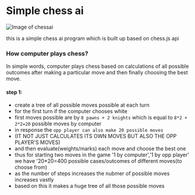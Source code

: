 
# Simple chess ai

![Image of chessai](https://drive.google.com/uc?id=19zoO9s76ifxuY78ABn_kZyNIAHUk-WI7)

this is a simple chess ai program which is built up based on chess.js api

### How computer plays chess?

In simple words, computer plays chess based on calculations of all possible outcomes after making a particular move and then finally choosing the best move.

#### step 1:

* create a tree of all possible moves possible at each turn
* for the first turn if the computer chooses white
* first moves possible are by `8 pawns + 2 knights` which is equal to	`8*2 + 2*2=20` possible moves by computer
* in response the `opp player can also make 20 possible moves`
* (IT NOT JUST CALCULATES ITS OWN MOVES BUT ALSO THE OPP PLAYER'S MOVES)
* and then evaluate(weights/marks) each move and choose the best one
* thus for starting two moves in the game '1 by computer','1 by opp player' we have '20*20=400 possible cases/outcomes of different moves(to choose from)
* as the number of steps increases the nubmer of possible moves increases vastly
* based on this it makes a huge tree of all those possible moves
